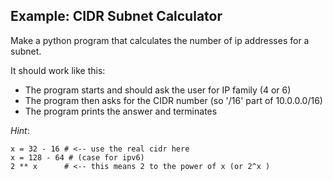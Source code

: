 ## Example: CIDR Subnet Calculator

Make a python program that calculates the number of ip addresses for a subnet.

It should work like this: 

- The program starts and should ask the user for IP family (4 or 6)
- The program then asks for the CIDR number (so '/16' part of 10.0.0.0/16)
- The program prints the answer and terminates

_Hint_: 

```
x = 32 - 16 # <-- use the real cidr here
x = 128 - 64 # (case for ipv6)
2 ** x      # <-- this means 2 to the power of x (or 2^x )

```